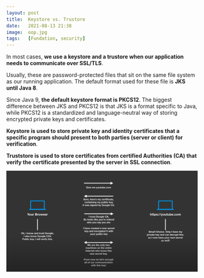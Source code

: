```yaml
---
layout: post
title:  Keystore vs. Trustore
date:   2021-08-13 21:38
image:  oop.jpg
tags:   [Fundation, security]
---
```


In most cases, **we use a keystore and a trustore when our application needs to communicate over SSL/TLS**.

Usually, these are password-protected files that sit on the same file system as our running application. The default format used for these file is **JKS until Java 8**.

Since Java 9, **the default keystore format is PKCS12**. The biggest difference between JKS and PKCS12 is that JKS is a format specific to Java, while PKCS12 is a standardized and language-neutral way of storing encrypted private keys and certificates.

**Keystore is used to store private key and identity certificates that a specific program should present to both parties (server or client) for verification**.

**Truststore is used to store certificates from certified Authorities (CA) that verify the certificate presented by the server in SSL connection**.

![keystore_truststore](/images/keystore_truststore.png)